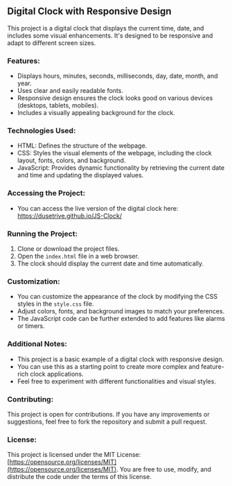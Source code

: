 ## Digital Clock with Responsive Design

This project is a digital clock that displays the current time, date, and includes some visual enhancements. It's designed to be responsive and adapt to different screen sizes.

### Features:

* Displays hours, minutes, seconds, milliseconds, day, date, month, and year.
* Uses clear and easily readable fonts.
* Responsive design ensures the clock looks good on various devices (desktops, tablets, mobiles).
* Includes a visually appealing background for the clock.


### Technologies Used:

* HTML: Defines the structure of the webpage.
* CSS: Styles the visual elements of the webpage, including the clock layout, fonts, colors, and background.
* JavaScript: Provides dynamic functionality by retrieving the current date and time and updating the displayed values.

### Accessing the Project:
* You can access the live version of the digital clock here: https://dusetrive.github.io/JS-Clock/

### Running the Project:

1. Clone or download the project files.
2. Open the `index.html` file in a web browser.
3. The clock should display the current date and time automatically.


### Customization:

* You can customize the appearance of the clock by modifying the CSS styles in the `style.css` file.
* Adjust colors, fonts, and background images to match your preferences.
* The JavaScript code can be further extended to add features like alarms or timers.


### Additional Notes:

* This project is a basic example of a digital clock with responsive design.
* You can use this as a starting point to create more complex and feature-rich clock applications.
* Feel free to experiment with different functionalities and visual styles.


### Contributing:

This project is open for contributions. If you have any improvements or suggestions, feel free to fork the repository and submit a pull request.


### License:

This project is licensed under the MIT License: [https://opensource.org/licenses/MIT](https://opensource.org/licenses/MIT). You are free to use, modify, and distribute the code under the terms of this license.
